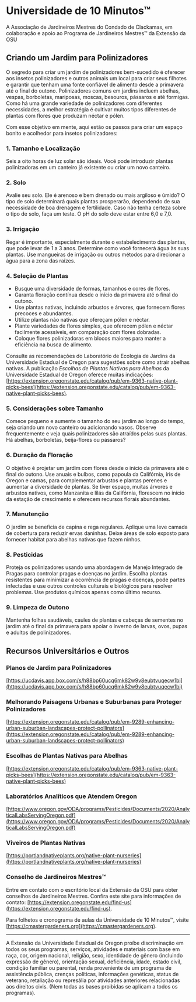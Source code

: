 # Universidade de 10 Minutos™  
A Associação de Jardineiros Mestres do Condado de Clackamas, em colaboração e apoio ao Programa de Jardineiros Mestres™ da Extensão da OSU  

## Criando um Jardim para Polinizadores  
O segredo para criar um jardim de polinizadores bem-sucedido é oferecer aos insetos polinizadores e outros animais um local para criar seus filhotes e garantir que tenham uma fonte confiável de alimento desde a primavera até o final do outono. Polinizadores comuns em jardins incluem abelhas, vespas, borboletas, mariposas, moscas, besouros, pássaros e até formigas. Como há uma grande variedade de polinizadores com diferentes necessidades, a melhor estratégia é cultivar muitos tipos diferentes de plantas com flores que produzam néctar e pólen.  

Com esse objetivo em mente, aqui estão os passos para criar um espaço bonito e acolhedor para insetos polinizadores:  

### 1. Tamanho e Localização  
Seis a oito horas de luz solar são ideais. Você pode introduzir plantas polinizadoras em um canteiro já existente ou criar um novo canteiro.  

### 2. Solo  
Avalie seu solo. Ele é arenoso e bem drenado ou mais argiloso e úmido? O tipo de solo determinará quais plantas prosperarão, dependendo de sua necessidade de boa drenagem e fertilidade. Caso não tenha certeza sobre o tipo de solo, faça um teste. O pH do solo deve estar entre 6,0 e 7,0.  

### 3. Irrigação  
Regar é importante, especialmente durante o estabelecimento das plantas, que pode levar de 1 a 3 anos. Determine como você fornecerá água às suas plantas. Use mangueiras de irrigação ou outros métodos para direcionar a água para a zona das raízes.  

### 4. Seleção de Plantas  
- Busque uma diversidade de formas, tamanhos e cores de flores.  
- Garanta floração contínua desde o início da primavera até o final do outono.  
- Use plantas nativas, incluindo arbustos e árvores, que fornecem flores precoces e abundantes.  
- Utilize plantas não nativas que ofereçam pólen e néctar.  
- Plante variedades de flores simples, que oferecem pólen e néctar facilmente acessíveis, em comparação com flores dobradas.  
- Coloque flores polinizadoras em blocos maiores para manter a eficiência na busca de alimento.  

Consulte as recomendações do Laboratório de Ecologia de Jardins da Universidade Estadual de Oregon para sugestões sobre como atrair abelhas nativas. A publicação *Escolhas de Plantas Nativas para Abelhas* da Universidade Estadual de Oregon oferece muitas indicações: [https://extension.oregonstate.edu/catalog/pub/em-9363-native-plant-picks-bees](https://extension.oregonstate.edu/catalog/pub/em-9363-native-plant-picks-bees).  

### 5. Considerações sobre Tamanho  
Comece pequeno e aumente o tamanho do seu jardim ao longo do tempo, seja criando um novo canteiro ou adicionando vasos. Observe frequentemente e veja quais polinizadores são atraídos pelas suas plantas. Há abelhas, borboletas, beija-flores ou pássaros?  

### 6. Duração da Floração  
O objetivo é projetar um jardim com flores desde o início da primavera até o final do outono. Use anuais e bulbos, como papoula da Califórnia, íris de Oregon e camas, para complementar arbustos e plantas perenes e aumentar a diversidade de plantas. Se tiver espaço, muitas árvores e arbustos nativos, como Manzanita e lilás da Califórnia, florescem no início da estação de crescimento e oferecem recursos florais abundantes.  

### 7. Manutenção  
O jardim se beneficia de capina e rega regulares. Aplique uma leve camada de cobertura para reduzir ervas daninhas. Deixe áreas de solo exposto para fornecer habitat para abelhas nativas que fazem ninhos.  

### 8. Pesticidas  
Proteja os polinizadores usando uma abordagem de Manejo Integrado de Pragas para controlar pragas e doenças no jardim. Escolha plantas resistentes para minimizar a ocorrência de pragas e doenças, pode partes infectadas e use outros controles culturais e biológicos para resolver problemas. Use produtos químicos apenas como último recurso.  

### 9. Limpeza de Outono  
Mantenha folhas saudáveis, caules de plantas e cabeças de sementes no jardim até o final da primavera para apoiar o inverno de larvas, ovos, pupas e adultos de polinizadores.  

## Recursos Universitários e Outros  

### Planos de Jardim para Polinizadores  
[https://ucdavis.app.box.com/s/h88bp60ucq6mk82w9v8eubtvuqecw1bi](https://ucdavis.app.box.com/s/h88bp60ucq6mk82w9v8eubtvuqecw1bi)  

### Melhorando Paisagens Urbanas e Suburbanas para Proteger Polinizadores  
[https://extension.oregonstate.edu/catalog/pub/em-9289-enhancing-urban-suburban-landscapes-protect-pollinators](https://extension.oregonstate.edu/catalog/pub/em-9289-enhancing-urban-suburban-landscapes-protect-pollinators)  

### Escolhas de Plantas Nativas para Abelhas  
[https://extension.oregonstate.edu/catalog/pub/em-9363-native-plant-picks-bees](https://extension.oregonstate.edu/catalog/pub/em-9363-native-plant-picks-bees)  

### Laboratórios Analíticos que Atendem Oregon  
[https://www.oregon.gov/ODA/programs/Pesticides/Documents/2020/AnalyticalLabsServingOregon.pdf](https://www.oregon.gov/ODA/programs/Pesticides/Documents/2020/AnalyticalLabsServingOregon.pdf)  

### Viveiros de Plantas Nativas  
[https://portlandnativeplants.org/native-plant-nurseries](https://portlandnativeplants.org/native-plant-nurseries)  

### Conselho de Jardineiros Mestres™  
Entre em contato com o escritório local da Extensão da OSU para obter conselhos de Jardineiros Mestres. Confira este site para informações de contato: [https://extension.oregonstate.edu/find-us](https://extension.oregonstate.edu/find-us).  

Para folhetos e cronograma de aulas da Universidade de 10 Minutos™, visite [https://cmastergardeners.org](https://cmastergardeners.org).  

---

A Extensão da Universidade Estadual de Oregon proíbe discriminação em todos os seus programas, serviços, atividades e materiais com base em raça, cor, origem nacional, religião, sexo, identidade de gênero (incluindo expressão de gênero), orientação sexual, deficiência, idade, estado civil, condição familiar ou parental, renda proveniente de um programa de assistência pública, crenças políticas, informações genéticas, status de veterano, retaliação ou represália por atividades anteriores relacionadas aos direitos civis. (Nem todas as bases proibidas se aplicam a todos os programas).